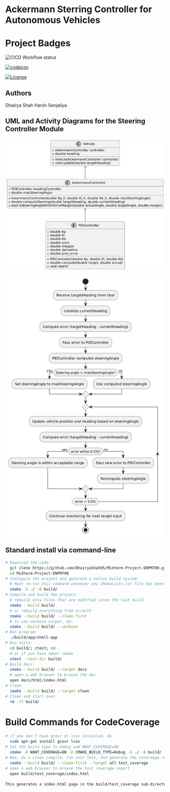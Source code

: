 # Ackermann Sterring Controller for Autonomous Vehicles

# Project Badges
![CICD Workflow status](https://github.com/DhairyaShah05/Midterm-Project-ENPM700/actions/workflows/run-unit-test-and-upload-codecov.yml/badge.svg)

[![codecov](https://codecov.io/gh/DhairyaShah05/Midterm-Project-ENPM700/graph/badge.svg?token=hB5mpogy0f)](https://codecov.io/gh/DhairyaShah05/Midterm-Project-ENPM700)

[![License](https://img.shields.io/badge/license-MIT-blue.svg)](LICENSE)

## Authors
Dhairya Shah
Harsh Senjaliya

## UML and Activity Diagrams for the Steering Controller Module 

![UML Diagram](Design/Class_Diagram.png)

![Activity Diagram](Design/Activity_Diagram.png)

## Standard install via command-line
```bash
# Download the code:
  git clone https://github.com/DhairyaShah05/Midterm-Project-ENPM700.git
  cd Midterm-Project-ENPM700
# Configure the project and generate a native build system:
  # Must re-run this command whenever any CMakeLists.txt file has been changed.
  cmake -S ./ -B build/
# Compile and build the project:
  # rebuild only files that are modified since the last build
  cmake --build build/
  # or rebuild everything from scracth
  cmake --build build/ --clean-first
  # to see verbose output, do:
  cmake --build build/ --verbose
# Run program:
  ./build/app/shell-app
# Run tests:
  cd build/; ctest; cd -
  # or if you have newer cmake
  ctest --test-dir build/
# Build docs:
  cmake --build build/ --target docs
  # open a web browser to browse the doc
  open docs/html/index.html
# Clean
  cmake --build build/ --target clean
# Clean and start over:
  rm -rf build/
```
# Build Commands for CodeCoverage 

```bash
# if you don't have gcovr or lcov installed, do:
  sudo apt-get install gcovr lcov
# Set the build type to Debug and WANT_COVERAGE=ON
  cmake -D WANT_COVERAGE=ON -D CMAKE_BUILD_TYPE=Debug -S ./ -B build/
# Now, do a clean compile, run unit test, and generate the covereage report
  cmake --build build/ --clean-first --target all test_coverage
# open a web browser to browse the test coverage report
  open build/test_coverage/index.html

This generates a index.html page in the build/test_coverage sub-directory that can be viewed locally in a web browser.
```

